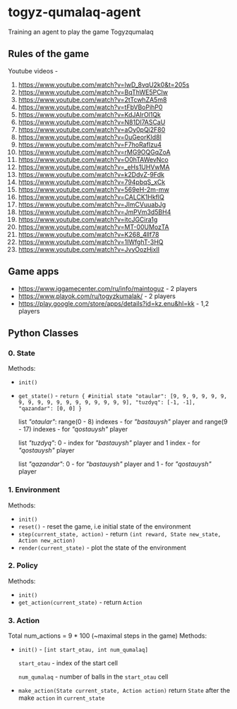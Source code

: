 # togyz-qumalaq-agent
Training an agent to play the game Togyzqumalaq

## Rules of the game
Youtube videos - 
1. https://www.youtube.com/watch?v=IwD_8vqU2k0&t=205s
2. https://www.youtube.com/watch?v=BqThWE5PClw
3. https://www.youtube.com/watch?v=2tTcwhZA5m8
4. https://www.youtube.com/watch?v=tFbVBoPihP0
5. https://www.youtube.com/watch?v=KdJAIrOl1Qk
6. https://www.youtube.com/watch?v=N81DI7ASCaU
7. https://www.youtube.com/watch?v=aOy0pQj2F80
8. https://www.youtube.com/watch?v=0uGeorKId8I
9. https://www.youtube.com/watch?v=F7hoRafIzu4
10. https://www.youtube.com/watch?v=rMG9OQGqZoA
11. https://www.youtube.com/watch?v=O0hTAWevNco
12. https://www.youtube.com/watch?v=_eHs1UHVwMA
13. https://www.youtube.com/watch?v=k2DdvZ-9Fdk
14. https://www.youtube.com/watch?v=794pbqS_xCk
15. https://www.youtube.com/watch?v=569eH-2m-mw
16. https://www.youtube.com/watch?v=CALCK1HkflQ
17. https://www.youtube.com/watch?v=JImCVuuabJg
18. https://www.youtube.com/watch?v=JmPVm3d5BH4
19. https://www.youtube.com/watch?v=itcJGCira1g
20. https://www.youtube.com/watch?v=MT-00UMozTA
21. https://www.youtube.com/watch?v=K268_4llf78
22. https://www.youtube.com/watch?v=1IWfghT-3HQ
23. https://www.youtube.com/watch?v=JvyOozHjxII

## Game apps
- https://www.iggamecenter.com/ru/info/maintoguz - 2 players
- https://www.playok.com/ru/togyzkumalak/ - 2 players
- https://play.google.com/store/apps/details?id=kz.enu&hl=kk - 1,2 players

## Python Classes

### 0. State
Methods:
- `init()`
- `get_state()` -
  `return {
     #initial state
     "otaular": [9, 9, 9, 9, 9, 9, 9, 9, 9, 9, 9, 9, 9, 9, 9, 9, 9, 9],
     "tuzdyq": [-1, -1],
     "qazandar": [0, 0]
  }`

  list _"otaular"_: range(0 - 8) indexes - for _"bastauysh"_ player and range(9 - 17) indexes - for _"qostauysh"_ player

  list _"tuzdyq"_: 0 - index for _"bastauysh"_ player and 1 index - for _"qostauysh"_ player
  
  list _"qazandar"_: 0 - for _"bastauysh"_ player and 1 - for _"qostauysh"_ player

### 1. Environment
   Methods: 
   
- `init()`
- `reset()` - reset the game, i.e initial state of the environment 
- `step(current_state, action)` - return `(int reward, State new_state, Action new_action)`
- `render(current_state)` - plot the state of the environment
   
### 2. Policy

Methods: 

- `init()`
- `get_action(current_state)` - return `Action`

### 3. Action
Total num_actions = 9 * 100 (~maximal steps in the game)
Methods: 
- `init()` - `[int start_otau, int num_qumalaq]`

  `start_otau` - index of the start cell

  `num_qumalaq` - number of balls in the `start_otau` cell
- `make_action(State current_state, Action action)`
  return `State` after the make `action` in `current_state`
